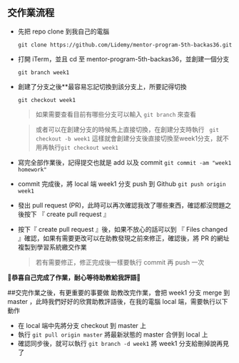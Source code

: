 ## 交作業流程

* 先把 repo clone 到我自己的電腦
	```
	git clone https://github.com/Lidemy/mentor-program-5th-backas36.git 
	```
	
* 打開 iTerm，並且 cd 至 mentor-program-5th-backas36，並創建一個分支
	```
	git branch week1
	```
	
* 創建了分支之後**最容易忘記切換到該分支上，所要記得切換
	```
	git checkout week1
	```
	
	>如果需要查看目前有哪些分支可以輸入 ``` git branch ``` 來查看
	
	>或者可以在創建分支的時候馬上直接切換，在創建分支時執行 
	``` git checkout -b week1``` 這樣就會創建分支後直接切換至week1分支，就不用再執行```git checkout week1``` 

* 寫完全部作業後，記得提交也就是 add 以及 commit
	```git commit -am "week1 homework"```
	
* commit 完成後，將 local 端 week1 分支 push 到 Github
	```git push origin week1```
	
* 發出 pull request (PR)，此時可以再次確認我改了哪些東西，確認都沒問題之後按下 『 create pull request 』

* 按下『 create pull request 』後，如果不放心的話可以到 『 Files changed 』確認，如果有需要更改可以在助教發現之前來修正，確認後，將 PR 的網址複製到學習系統繳交作業 
	>若有需要修正，修正完成後一樣要執行 commit 再 push 一次
	
 👏**恭喜自己完成了作業，耐心等待助教給我評語**👏
 
 
##交完作業之後，有更重要的事要做
助教改完作業，會把 week1 分支 merge 到 master ，此時我們好好的欣賞助教評語後，在我的電腦 local 端，需要執行以下動作

* 在 local 端中先將分支 checkout 到 master 上
* 執行 ```git pull origin master``` 將最新狀態的 master 合併到 local 上
* 確認同步後，就可以執行 ```git branch -d week1``` 將 week1 分支給刪掉說再見了